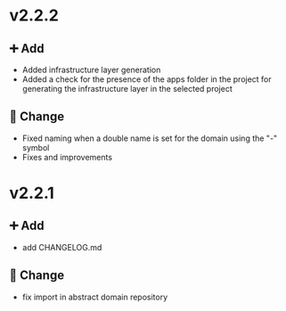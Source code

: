 # v2.2.2
## ➕ Add
- Added infrastructure layer generation
- Added a check for the presence of the apps folder in the project for generating the infrastructure layer in the selected project
## 🐛 Change
- Fixed naming when a double name is set for the domain using the "-" symbol
- Fixes and improvements

# v2.2.1
## ➕ Add
- add CHANGELOG.md
## 🐛 Change
- fix import in abstract domain repository